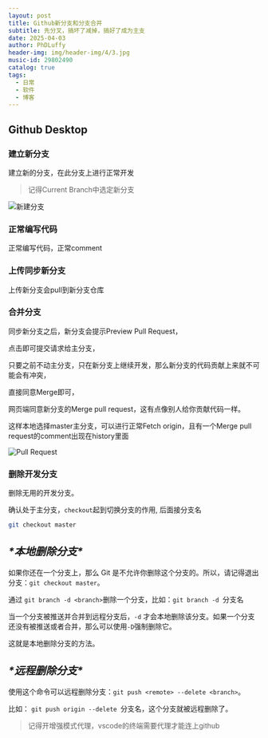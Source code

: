 ```yaml
---
layout: post
title: Github新分支和分支合并
subtitle: 先分叉，搞坏了减掉，搞好了成为主支
date: 2025-04-03
author: PhDLuffy
header-img: img/header-img/4/3.jpg
music-id: 29802490
catalog: true
tags:
  - 日常
  - 软件
  - 博客
---
```


## Github Desktop

### 建立新分支

建立新的分支，在此分支上进行正常开发

> 记得Current Branch中选定新分支

![新建分支](https://fastly.jsdelivr.net/gh/PhDLuffy/PicGo@master/img/202504031338983.png)

### 正常编写代码

正常编写代码，正常comment

### 上传同步新分支

上传新分支会pull到新分支仓库

### 合并分支

同步新分支之后，新分支会提示Preview Pull Request，

点击即可提交请求给主分支，

只要之前不动主分支，只在新分支上继续开发，那么新分支的代码贡献上来就不可能会有冲突，

直接同意Merge即可，

网页端同意新分支的Merge pull request，这有点像别人给你贡献代码一样。

这样本地选择master主分支，可以进行正常Fetch origin，且有一个Merge pull request的comment出现在history里面

![Pull Request](https://fastly.jsdelivr.net/gh/PhDLuffy/PicGo@master/img/202504031346131.png)

### 删除开发分支

删除无用的开发分支。

确认处于主分支，`checkout`起到切换分支的作用, 后面接分支名

```bash
git checkout master
```

## ***\*本地删除分支\****

如果你还在一个分支上，那么 Git 是不允许你删除这个分支的。所以，请记得退出分支：`git checkout master`。

通过 `git branch -d <branch>`删除一个分支，比如：`git branch -d `分支名

当一个分支被推送并合并到远程分支后，`-d` 才会本地删除该分支。如果一个分支还没有被推送或者合并，那么可以使用`-D`强制删除它。

这就是本地删除分支的方法。

## ***\*远程删除分支\****

使用这个命令可以远程删除分支：`git push <remote> --delete <branch>`。

比如： `git push origin --delete `分支名，这个分支就被远程删除了。

> 记得开增强模式代理，vscode的终端需要代理才能连上github
